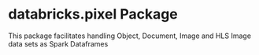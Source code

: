 # databricks.pixel Package

This package facilitates handling Object, Document, Image and HLS Image data sets as Spark Dataframes

